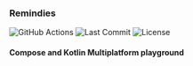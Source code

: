 ### Remindies

![GitHub Actions](https://github.com/djkovrik/Remindies/workflows/runOnGitHub/badge.svg?branch=master)
![Last Commit](https://img.shields.io/github/last-commit/djkovrik/Remindies/master.svg)
![License](https://img.shields.io/badge/license-MIT-blue.svg)

#### Compose and Kotlin Multiplatform playground
